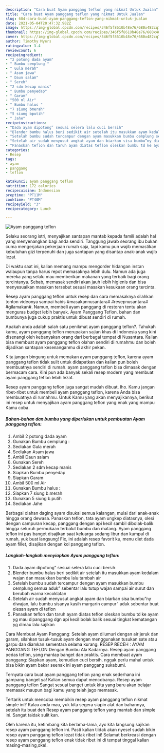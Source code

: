 ```yaml
---
description: "Cara buat Ayam panggang teflon yang nikmat Untuk Jualan"
title: "Cara buat Ayam panggang teflon yang nikmat Untuk Jualan"
slug: 684-cara-buat-ayam-panggang-teflon-yang-nikmat-untuk-jualan
date: 2021-05-04T20:47:32.982Z
image: https://img-global.cpcdn.com/recipes/346f5f8610b48e76/680x482cq70/ayam-panggang-teflon-foto-resep-utama.jpg
thumbnail: https://img-global.cpcdn.com/recipes/346f5f8610b48e76/680x482cq70/ayam-panggang-teflon-foto-resep-utama.jpg
cover: https://img-global.cpcdn.com/recipes/346f5f8610b48e76/680x482cq70/ayam-panggang-teflon-foto-resep-utama.jpg
author: Timothy Myers
ratingvalue: 3.4
reviewcount: 6
recipeingredient:
- "2 potong dada ayam"
- " Bumbu cemplung "
- " Gula merah"
- " Asam jawa"
- " Daun salam"
- " Sereh"
- "2 sdm kecap manis"
- " Bumbu penyedap"
- " Garam"
- "500 ml Air"
- " Bumbu halus "
- "7 siung bmerah"
- "5 siung bputih"
- " Jahe"
recipeinstructions:
- "Dada ayam dipotong” sesuai selera lalu cuci bersih"
- "Blender bumbu halus beri sedikit air setelah itu masukkan ayam kedalam wajan dan masukkan bumbu lalu tambah air"
- "Setelah bumbu sudah tercampur dengan ayam masukkan bumbu cemplung semua aduk” sebentar lalu tutup wajan sampai air surut dan berubah warna kecoklatan"
- "Setelah air sudah menyusut angkat ayam dan biarkan sisa bumbu”ny diwajan, lalu bumbu sisanya kasih margarin campur” aduk sebentar buat olesan ayam di teflon"
- "Panaskan teflon dan taruh ayam diatas teflon oleskan bumbu td ke ayam yg mau dipanggang dgn api kecil bolak balik sesuai tingkat kematangan yg dimau lalu sajikan"
categories:
- Resep
tags:
- ayam
- panggang
- teflon

katakunci: ayam panggang teflon 
nutrition: 172 calories
recipecuisine: Indonesian
preptime: "PT11M"
cooktime: "PT40M"
recipeyield: "3"
recipecategory: Lunch

---
```



![Ayam panggang teflon](https://img-global.cpcdn.com/recipes/346f5f8610b48e76/680x482cq70/ayam-panggang-teflon-foto-resep-utama.jpg)

Selaku seorang istri, menyajikan santapan mantab kepada famili adalah hal yang menyenangkan bagi anda sendiri. Tanggung jawab seorang ibu bukan cuma mengerjakan pekerjaan rumah saja, tapi kamu pun wajib memastikan kebutuhan gizi terpenuhi dan juga santapan yang disantap anak-anak wajib lezat.

Di waktu  saat ini, kalian memang mampu mengorder hidangan instan walaupun tanpa harus repot memasaknya lebih dulu. Namun ada juga mereka yang selalu mau memberikan makanan yang terbaik bagi orang tercintanya. Sebab, memasak sendiri akan jauh lebih higienis dan bisa menyesuaikan masakan tersebut sesuai masakan kesukaan orang tercinta. 

Resep ayam panggang teflon untuk resep dan cara memasaknya silahkan tonton videonya sampai habis #masakannusantara# #resepnusantara# #gilamakan#. Namun, membeli ayam panggang di restoran tentu akan menguras budget lebih banyak. Ayam Panggang Teflon. bahan dan bumbunya juga cukup praktis untuk dibuat sendiri di rumah.

Apakah anda adalah salah satu penikmat ayam panggang teflon?. Tahukah kamu, ayam panggang teflon merupakan sajian khas di Indonesia yang kini disenangi oleh kebanyakan orang dari berbagai tempat di Nusantara. Kalian bisa membuat ayam panggang teflon olahan sendiri di rumahmu dan boleh dijadikan santapan kesenanganmu di akhir pekan.

Kita jangan bingung untuk memakan ayam panggang teflon, karena ayam panggang teflon tidak sulit untuk didapatkan dan kalian pun boleh membuatnya sendiri di rumah. ayam panggang teflon bisa dimasak dengan bermacam cara. Kini pun ada banyak sekali resep modern yang membuat ayam panggang teflon lebih lezat.

Resep ayam panggang teflon juga sangat mudah dibuat, lho. Kamu jangan ribet-ribet untuk membeli ayam panggang teflon, karena Anda bisa membuatnya di rumahmu. Untuk Kamu yang akan menyajikannya, berikut ini resep untuk menyajikan ayam panggang teflon yang enak yang mampu Kamu coba.

<!--inarticleads1-->

##### Bahan-bahan dan bumbu yang diperlukan untuk pembuatan Ayam panggang teflon:

1. Ambil 2 potong dada ayam
1. Gunakan  Bumbu cemplung :
1. Sediakan  Gula merah
1. Sediakan  Asam jawa
1. Ambil  Daun salam
1. Gunakan  Sereh
1. Sediakan 2 sdm kecap manis
1. Siapkan  Bumbu penyedap
1. Siapkan  Garam
1. Ambil 500 ml Air
1. Gunakan  Bumbu halus :
1. Siapkan 7 siung b.merah
1. Gunakan 5 siung b.putih
1. Sediakan  Jahe


Berbagai olahan daging ayam disukai semua kalangan, mulai dari anak-anak hingga orang dewasa. Panaskan teflon, tata ayam ungkep diatasnya, olesi dengan campuran kecap, panggang dengan api kecil sambil dibolak-balik hingga seluruh permukaan terbalut bumbu dan matang. Ayam panggang teflon ini pas banget disajikan saat keluarga sedang libur dan kumpul di rumah, yuk buat langsung! Fix, ini adalah resep favorit ku, menu diet dada ayam fillet, disajikan dengan kol panggang teflon. 

<!--inarticleads2-->

##### Langkah-langkah menyiapkan Ayam panggang teflon:

1. Dada ayam dipotong” sesuai selera lalu cuci bersih
1. Blender bumbu halus beri sedikit air setelah itu masukkan ayam kedalam wajan dan masukkan bumbu lalu tambah air
1. Setelah bumbu sudah tercampur dengan ayam masukkan bumbu cemplung semua aduk” sebentar lalu tutup wajan sampai air surut dan berubah warna kecoklatan
1. Setelah air sudah menyusut angkat ayam dan biarkan sisa bumbu”ny diwajan, lalu bumbu sisanya kasih margarin campur” aduk sebentar buat olesan ayam di teflon
1. Panaskan teflon dan taruh ayam diatas teflon oleskan bumbu td ke ayam yg mau dipanggang dgn api kecil bolak balik sesuai tingkat kematangan yg dimau lalu sajikan


Cara Membuat Ayam Panggang: Setelah ayam dilumuri dengan air jeruk dan garam, silahkan tusuk-tusuk ayam dengan menggunakan tusukan sate atau garpu dan diamkan sementara selama kurang. RESEP RECEH : AYAM PANGGANG TEFLON Dengan Bumbu Ala Kadarnya. Resep ayam panggang pedas teflon, yang mantap banget dan praktis. Cara membuat ayam panggang: Siapkan ayam, kemudian cuci bersih. nggak perlu mahal untuk bisa bikin ayam bakar seenak ini ayam panggang sukabumi. 

Ternyata cara buat ayam panggang teflon yang enak sederhana ini gampang banget ya! Kalian semua dapat mencobanya. Resep ayam panggang teflon Sangat sesuai banget untuk kita yang baru akan belajar memasak maupun bagi kamu yang telah jago memasak.

Tertarik untuk mencoba membikin resep ayam panggang teflon nikmat simple ini? Kalau anda mau, yuk kita segera siapin alat dan bahannya, setelah itu buat deh Resep ayam panggang teflon yang mantab dan simple ini. Sangat taidak sulit kan. 

Oleh karena itu, ketimbang kita berlama-lama, ayo kita langsung sajikan resep ayam panggang teflon ini. Pasti kalian tiidak akan nyesel sudah bikin resep ayam panggang teflon lezat tidak ribet ini! Selamat berkreasi dengan resep ayam panggang teflon enak tidak ribet ini di tempat tinggal kalian masing-masing,oke!.

